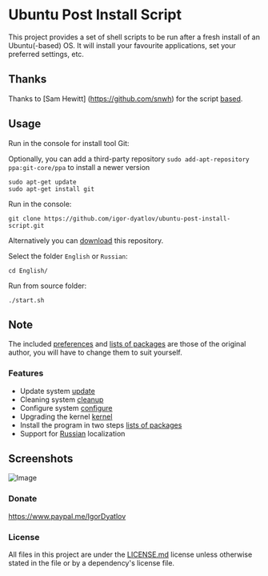 # Ubuntu Post Install Script
This project provides a set of shell scripts to be run after a fresh install of an Ubuntu(-based) OS. It will install your favourite applications, set your preferred settings, etc.

## Thanks
Thanks to [Sam Hewitt] (https://github.com/snwh) for the script [based](https://github.com/snwh/ubuntu-post-install).

## Usage
Run in the console for install tool Git:
    
Optionally, you can add a third-party repository `sudo add-apt-repository ppa:git-core/ppa` to install a newer version

    sudo apt-get update
    sudo apt-get install git

Run in the console:

    git clone https://github.com/igor-dyatlov/ubuntu-post-install-script.git
    
Alternatively you can [download](https://github.com/igor-dyatlov/ubuntu-post-install-script/archive/master.zip) this repository.

Select the folder `English` or `Russian`:

    cd English/

Run from source folder:

    ./start.sh

## Note 
The included [preferences](English/functions/configure) and [lists of packages](English/data) are those of the original author, you will have to change them to suit yourself.

### Features
 - Update system [update](English/functions/update)
 - Cleaning system [cleanup](English/functions/cleanup)
 - Configure system [configure](English/functions/configure)
 - Upgrading the kernel [kernel](English/functions/kernel)
 - Install the program in two steps [lists of packages](English/data)
 - Support for [Russian](Russian) localization

## Screenshots

![Image](https://github.com/igor-dyatlov/ubuntu-post-install-script/blob/master/Screenshot/Screenshot_1.png)

### Donate
https://www.paypal.me/IgorDyatlov 

### License
All files in this project are under the [LICENSE.md](LICENSE.md) license unless otherwise stated in the file or by a dependency's license file.

